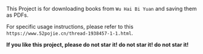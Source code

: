 This Project  is for downloading books from `Wu Hai Bi Yuan` and saving them as PDFs. 

For specific usage instructions, please refer to this `https://www.52pojie.cn/thread-1938457-1-1.html`.

**If you like this project, please do not star it! do not star it! do not star it!**



